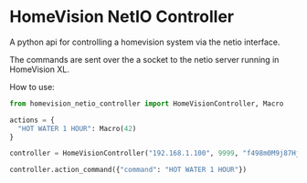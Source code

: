 # HomeVision NetIO Controller

A python api for controlling a homevision system via the netio interface.

The commands are sent over the a socket to the netio server running in HomeVision XL.

How to use:

```python
from homevision_netio_controller import HomeVisionController, Macro

actions = {
  "HOT WATER 1 HOUR": Macro(42)
}

controller = HomeVisionController("192.168.1.100", 9999, "f498m0M9j87Hj743RgK8HI", actions = actions)

controller.action_command({"command": "HOT WATER 1 HOUR"})
```
